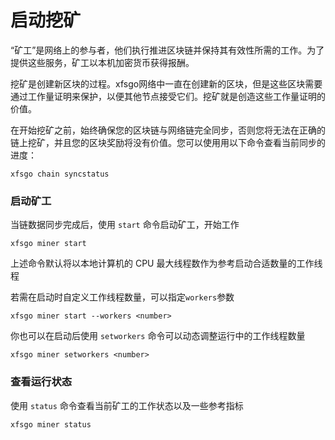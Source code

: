 # 启动挖矿

“矿工”是网络上的参与者，他们执行推进区块链并保持其有效性所需的工作。为了提供这些服务，矿工以本机加密货币获得报酬。

挖矿是创建新区块的过程。xfsgo网络中一直在创建新的区块，但是这些区块需要通过工作量证明来保护，以便其他节点接受它们。挖矿就是创造这些工作量证明的价值。

在开始挖矿之前，始终确保您的区块链与网络链完全同步，否则您将无法在正确的链上挖矿，并且您的区块奖励将没有价值。您可以使用用以下命令查看当前同步的进度：

```
xfsgo chain syncstatus
```

### 启动矿工

当链数据同步完成后，使用 `start` 命令启动矿工，开始工作

```
xfsgo miner start
```

上述命令默认将以本地计算机的 CPU 最大线程数作为参考启动合适数量的工作线程

若需在启动时自定义工作线程数量，可以指定`workers`参数

```
xfsgo miner start --workers <number>
```

你也可以在启动后使用 `setworkers` 命令可以动态调整运行中的工作线程数量

```
xfsgo miner setworkers <number>
```

### 查看运行状态

使用 `status` 命令查看当前矿工的工作状态以及一些参考指标

```
xfsgo miner status
```
